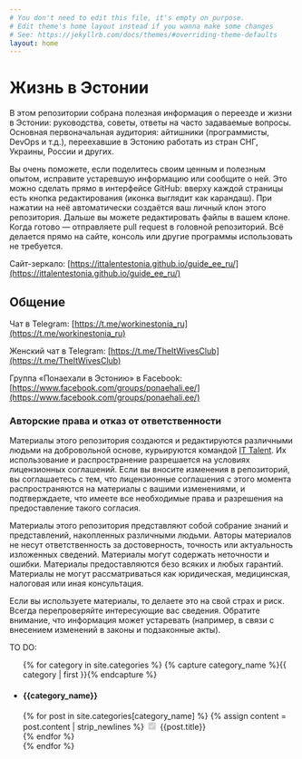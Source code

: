 ```yaml
---
# You don't need to edit this file, it's empty on purpose.
# Edit theme's home layout instead if you wanna make some changes
# See: https://jekyllrb.com/docs/themes/#overriding-theme-defaults
layout: home
---
```

Жизнь в Эстонии
======
В этом репозитории собрана полезная информация о переезде и жизни в Эстонии: руководства, советы, ответы на часто задаваемые вопросы. Основная первоначальная аудитория: айтишники (программисты, DevOps и т.д.), переехавшие в Эстонию работать из стран СНГ, Украины, России и других.

Вы очень поможете, если поделитесь своим ценным и полезным опытом, исправите устаревшую информацию или сообщите о ней. Это можно сделать прямо в интерфейсе GitHub: вверху каждой страницы есть кнопка редактирования (иконка выглядит как карандаш). При нажатии на неё автоматически создаётся ваш личный клон этого репозитория. Дальше вы можете редактировать файлы в вашем клоне. Когда готово — отправляете pull request в головной репозиторий. Всё делается прямо на сайте, консоль или другие программы использовать не требуется.

Сайт-зеркало: [https://ittalentestonia.github.io/guide_ee_ru/](https://ittalentestonia.github.io/guide_ee_ru/)

## Общение

Чат в Telegram: [https://t.me/workinestonia_ru](https://t.me/workinestonia_ru)

Женский чат в Telegram: [https://t.me/TheItWivesClub](https://t.me/TheItWivesClub)

Группа «Понаехали в Эстонию» в Facebook: [https://www.facebook.com/groups/ponaehali.ee/](https://www.facebook.com/groups/ponaehali.ee/)


### Авторские права и отказ от ответственности
Материалы этого репозитория создаются и редактируются различными людьми на добровольной основе, курьируются командой [IT Talent](https://ittalent.ee). Их использование и распространение разрешается на условиях лицензионных соглашений. Если вы вносите изменения в репозиторий, вы соглашаетесь с тем, что лицензионные соглашения с этого момента распространяются на материалы с вашими изменениями, и подтверждаете, что имеете все необходимые права и разрешения на предоставление такого согласия.

Материалы этого репозитория представляют собой собрание знаний и представлений, накопленных различными людьми. Авторы материалов не несут ответственность за достоверность, точность или актуальность изложенных сведений. Материалы могут содержать неточности и ошибки. Материалы предоставляются безо всяких и любых гарантий. Материалы не могут рассматриваться как юридическая, медицинская, налоговая или иная консультация.

Если вы используете материалы, то делаете это на свой страх и риск. Всегда перепроверяйте интересующие вас сведения. Обратите внимание, что информация может устаревать (например, в связи с внесением изменений в законы и подзаконные акты).

TO DO:

<div id="checkboxes">
  <ul class="list-group">
    {% for category in site.categories %}
      {% capture category_name %}{{ category | first }}{% endcapture %}
      <li class="list-group-item">
        <h4>{{category_name}}</h4>
        {% for post in site.categories[category_name] %}
          {% assign content = post.content | strip_newlines %}
          <input class="form-check-input" type="checkbox" value="" id="defaultCheck" disabled
            {% if content != ""  %}
              checked="checked"
            {% endif %} >
          <label class="form-check-label" for="defaultCheck">
            {{post.title}}
          </label><br>
        {% endfor %}
      </li>
    {% endfor %}
  </ul>
</div>
